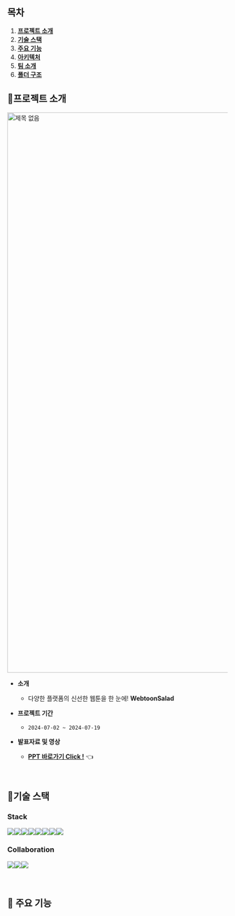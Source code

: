 ## 목차

1. [**프로젝트 소개**](#1)
2. [**기술 스택**](#2)
3. [**주요 기능**](#3)
4. [**아키텍처**](#4)
5. [**팀 소개**](#5)
6. [**폴더 구조**](#6)

<div id="1"></div>

## 📌프로젝트 소개
<img width="1280" alt="제목 없음" src="https://github.com/user-attachments/assets/95aba97b-d419-4443-9b7f-681770bcaef7">

<!-- <img width="1280" alt="기획배경" src="https://github.com/user-attachments/assets/19adf54e-e018-4eb3-a3a7-774809b534ad">
<img width="1280" alt="문제점" src="https://github.com/user-attachments/assets/35a98a0d-f61a-4726-8af1-d506e27a3aff">
<img width="1280" alt="그래서" src="https://github.com/user-attachments/assets/3c3f85aa-19c4-440f-a05d-d43e761b9710"> -->

- **소개**

  - 다양한 플랫폼의 신선한 웹툰을 한 눈에! **WebtoonSalad**<br/>

- **프로젝트 기간**

  - ```2024-07-02 ~ 2024-07-19``` <br/>


- **발표자료 및 영상**
  - [**PPT 바로가기 Click !**](https://drive.google.com/file/d/1MRQRrBvDkOaiY8XIKcfj3ZbXTnZDG8U0/view?usp=sharing) 👈

<br/>

<div id="2"></div>

## 📌기술 스택

### Stack

<div style="display: flex;">
  <img src="https://img.shields.io/badge/java-007396?style=for-the-badge&logo=java&logoColor=white">
  <img src="https://img.shields.io/badge/python-3776AB?style=for-the-badge&logo=python&logoColor=white"> 
  <img src="https://img.shields.io/badge/html5-E34F26?style=for-the-badge&logo=html5&logoColor=white"> 
  <img src="https://img.shields.io/badge/css3-1572B6?style=for-the-badge&logo=css3&logoColor=white">
  <img src="https://img.shields.io/badge/javascript-F7DF1E?style=for-the-badge&logo=javascript&logoColor=black">
  <img src="https://img.shields.io/badge/spring-6DB33F?style=for-the-badge&logo=spring&logoColor=white">
  <img src="https://img.shields.io/badge/apache tomcat-F8DC75?style=for-the-badge&logo=apachetomcat&logoColor=white">
  <img src="https://img.shields.io/badge/oracle-F80000?style=for-the-badge&logo=oracle&logoColor=white">
</div>

### Collaboration

<div style="display: flex;">
  <img src="https://img.shields.io/badge/figma-%23F24E1E?style=for-the-badge&logo=figma&logoColor=white" />
  <img src="https://img.shields.io/badge/notion-000000?style=for-the-badge&logo=notion&logoColor=white" />
  <img src="https://img.shields.io/badge/github-181717?style=for-the-badge&logo=github&logoColor=white" />
</div>

<br/>
<!--
- Spring Tool Suite 3.9.11 (STS 3)
- Java 8(1.8)
- Spring Framework 5.3.20.
- tomcat 9.0.37
- Maven 3.6.1 (EMBEDDED in STS 3)
- Oracle 21c Version 21.3.0.0.0
-->

<br/>

<div id="3"></div>

## 📌 주요 기능
